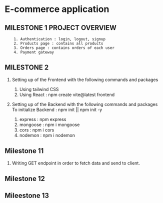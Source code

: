 # E-commerce application

## MILESTONE 1 PROJECT OVERVIEW


        1. Authentication : login, logout, signup
        2. Products page : contains all products
        3. Orders page : contains orders of each user
        4. Payment gateway 

## MILESTONE 2 
1. Setting up of the Frontend with the following commands and packages 
   1. Using tailwind CSS
   2. Using React : npm create vite@latest frontend

2. Setting up of the Backend with the following commands and packages
   To initialize Backend : npm init || npm init -y
   1. express : npm express
   2. mongoose : npm i mongoose
   3. cors : npm i cors
   4. nodemon : npm i nodemon


## Milestone 11
1. Writing GET endpoint in order to fetch data and send to client.

## Milestone 12


## Mileestone 13


